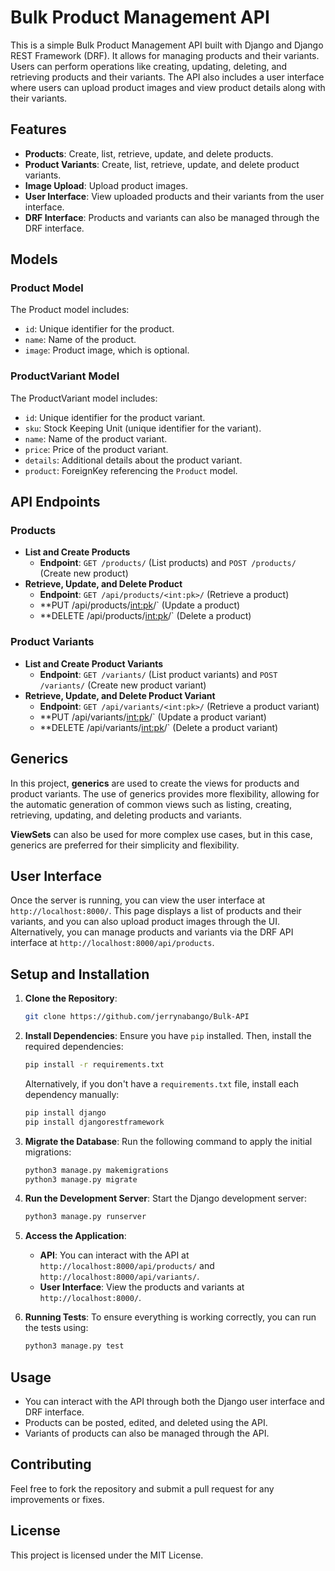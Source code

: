 # Bulk Product Management API

This is a simple Bulk Product Management API built with Django and Django REST Framework (DRF). It allows for managing products and their variants. Users can perform operations like creating, updating, deleting, and retrieving products and their variants. The API also includes a user interface where users can upload product images and view product details along with their variants.

## Features
- **Products**: Create, list, retrieve, update, and delete products.
- **Product Variants**: Create, list, retrieve, update, and delete product variants.
- **Image Upload**: Upload product images.
- **User Interface**: View uploaded products and their variants from the user interface.
- **DRF Interface**: Products and variants can also be managed through the DRF interface.

## Models

### Product Model
The Product model includes:
- `id`: Unique identifier for the product.
- `name`: Name of the product.
- `image`: Product image, which is optional.

### ProductVariant Model
The ProductVariant model includes:
- `id`: Unique identifier for the product variant.
- `sku`: Stock Keeping Unit (unique identifier for the variant).
- `name`: Name of the product variant.
- `price`: Price of the product variant.
- `details`: Additional details about the product variant.
- `product`: ForeignKey referencing the `Product` model.

## API Endpoints

### Products
- **List and Create Products**
  - **Endpoint**: `GET /products/` (List products) and `POST /products/` (Create new product)
- **Retrieve, Update, and Delete Product**
  - **Endpoint**: `GET /api/products/<int:pk>/` (Retrieve a product)
  - **PUT /api/products/<int:pk>/` (Update a product)
  - **DELETE /api/products/<int:pk>/` (Delete a product)

### Product Variants
- **List and Create Product Variants**
  - **Endpoint**: `GET /variants/` (List product variants) and `POST /variants/` (Create new product variant)
- **Retrieve, Update, and Delete Product Variant**
  - **Endpoint**: `GET /api/variants/<int:pk>/` (Retrieve a product variant)
  - **PUT /api/variants/<int:pk>/` (Update a product variant)
  - **DELETE /api/variants/<int:pk>/` (Delete a product variant)

## Generics
In this project, **generics** are used to create the views for products and product variants. The use of generics provides more flexibility, allowing for the automatic generation of common views such as listing, creating, retrieving, updating, and deleting products and variants.

**ViewSets** can also be used for more complex use cases, but in this case, generics are preferred for their simplicity and flexibility.

## User Interface
Once the server is running, you can view the user interface at `http://localhost:8000/`. This page displays a list of products and their variants, and you can also upload product images through the UI. Alternatively, you can manage products and variants via the DRF API interface at `http://localhost:8000/api/products`.

## Setup and Installation

1. **Clone the Repository**:
   ```bash
   git clone https://github.com/jerrynabango/Bulk-API
   ```

2. **Install Dependencies**:
   Ensure you have `pip` installed. Then, install the required dependencies:
   ```bash
   pip install -r requirements.txt
   ```

   Alternatively, if you don't have a `requirements.txt` file, install each dependency manually:
   ```bash
   pip install django
   pip install djangorestframework
   ```

3. **Migrate the Database**:
   Run the following command to apply the initial migrations:
   ```bash
   python3 manage.py makemigrations
   python3 manage.py migrate
   ```

4. **Run the Development Server**:
   Start the Django development server:
   ```bash
   python3 manage.py runserver
   ```

5. **Access the Application**:
   - **API**: You can interact with the API at `http://localhost:8000/api/products/` and `http://localhost:8000/api/variants/`.
   - **User Interface**: View the products and variants at `http://localhost:8000/`.

6. **Running Tests**:
   To ensure everything is working correctly, you can run the tests using:
   ```bash
   python3 manage.py test
   ```

## Usage
- You can interact with the API through both the Django user interface and DRF interface.
- Products can be posted, edited, and deleted using the API.
- Variants of products can also be managed through the API.

## Contributing
Feel free to fork the repository and submit a pull request for any improvements or fixes.

## License
This project is licensed under the MIT License.

